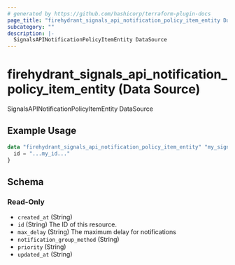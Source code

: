 ```yaml
---
# generated by https://github.com/hashicorp/terraform-plugin-docs
page_title: "firehydrant_signals_api_notification_policy_item_entity Data Source - terraform-provider-firehydrant"
subcategory: ""
description: |-
  SignalsAPINotificationPolicyItemEntity DataSource
---
```


# firehydrant_signals_api_notification_policy_item_entity (Data Source)

SignalsAPINotificationPolicyItemEntity DataSource

## Example Usage

```terraform
data "firehydrant_signals_api_notification_policy_item_entity" "my_signals_api_notificationpolicyitementity" {
  id = "...my_id..."
}
```

<!-- schema generated by tfplugindocs -->
## Schema

### Read-Only

- `created_at` (String)
- `id` (String) The ID of this resource.
- `max_delay` (String) The maximum delay for notifications
- `notification_group_method` (String)
- `priority` (String)
- `updated_at` (String)
